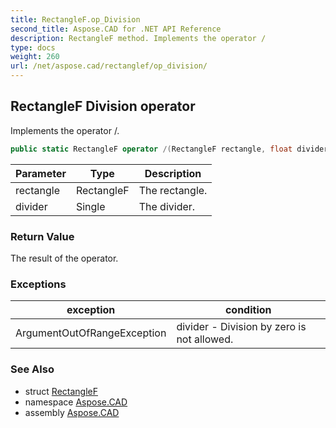 ```yaml
---
title: RectangleF.op_Division
second_title: Aspose.CAD for .NET API Reference
description: RectangleF method. Implements the operator /
type: docs
weight: 260
url: /net/aspose.cad/rectanglef/op_division/
---
```

## RectangleF Division operator

Implements the operator /.

```csharp
public static RectangleF operator /(RectangleF rectangle, float divider)
```

| Parameter | Type | Description |
| --- | --- | --- |
| rectangle | RectangleF | The rectangle. |
| divider | Single | The divider. |

### Return Value

The result of the operator.

### Exceptions

| exception | condition |
| --- | --- |
| ArgumentOutOfRangeException | divider - Division by zero is not allowed. |

### See Also

* struct [RectangleF](../)
* namespace [Aspose.CAD](../../rectanglef/)
* assembly [Aspose.CAD](../../../)


